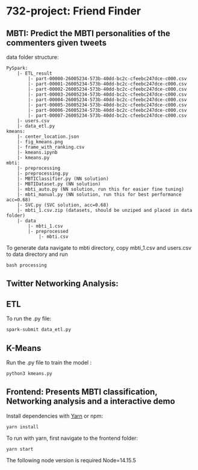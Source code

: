 # 732-project: Friend Finder
## MBTI: Predict the MBTI personalities of the commenters given tweets
data folder structure:
```
PySpark:  
    |- ETL_result  
        |- part-00000-26005234-573b-40dd-bc2c-cfeebc247dce-c000.csv
        |- part-00001-26005234-573b-40dd-bc2c-cfeebc247dce-c000.csv
        |- part-00002-26005234-573b-40dd-bc2c-cfeebc247dce-c000.csv
        |- part-00003-26005234-573b-40dd-bc2c-cfeebc247dce-c000.csv
        |- part-00004-26005234-573b-40dd-bc2c-cfeebc247dce-c000.csv
        |- part-00005-26005234-573b-40dd-bc2c-cfeebc247dce-c000.csv
        |- part-00006-26005234-573b-40dd-bc2c-cfeebc247dce-c000.csv
        |- part-00007-26005234-573b-40dd-bc2c-cfeebc247dce-c000.csv
    |- users.csv
    |- data_etl.py
kmeans:
    |- center_location.json
    |- fig_kmeans.png
    |- frame_with_ranking.csv
    |- kmeans.ipynb
    |- kmeans.py
mbti:
    |- preprocessing
    |- preprocessing.py
    |- MBTIClassifier.py (NN solution)
    |- MBTIDataset.py (NN solution)
    |- mbti_auto.py (NN solution, run this for easier fine tuning)
    |- mbti_manual.py (NN solution, run this for best performance acc=0.68)
    |- SVC.py (SVC solution, acc=0.68)
    |- mbti_1.csv.zip (datasets, should be unziped and placed in data folder)
    |- data
        |- mbti_1.csv
        |- preprocessed
            |- mbti.csv
```

To generate data navigate to mbti directory, copy mbti_1.csv and users.csv to data directory and run
```
bash processing
```

## Twitter Networking Analysis:


## ETL

To run the .py file:
```
spark-submit data_etl.py
```

## K-Means

Run the .py file to train the model :
```
python3 kmeans.py
```

## Frontend: Presents MBTI classification, Networking analysis and a interactive demo

Install dependencies with [Yarn](https://classic.yarnpkg.com/lang/en/docs/install/) or npm:
```
yarn install
```

To run with yarn, first navigate to the frontend folder:
```
yarn start
```
The following node version is required
Node=14.15.5
